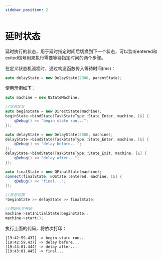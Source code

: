 ```yaml
---
sidebar_position: 2
---
```


# 延时状态

延时执行的状态，用于延时指定时间后切换到下一个状态，可以监听entered和exited信号用来执行需要等待指定时间的两个步骤。  

在定义状态机流程时，通过构造函数传入等待时间(ms)：
```cpp
auto delayState = new DelayState(2000, parentState);
```

使用示例如下：

```cpp
auto machine = new QStateMachine;

//状态定义
auto beginState = new DirectState(machine);
beginState->bindState(TaskStateType::State_Enter, machine, [&] {
    qDebug() << "begin state run...";
});

auto delayState = new DelayState(2000, machine);
delayState->bindState(TaskStateType::State_Enter, machine, [&] {
    qDebug() << "delay before...";
});
delayState->bindState(TaskStateType::State_Exit, machine, [&] {
    qDebug() << "delay after...";
});

auto finalState = new QFinalState(machine);
connect(finalState, &QState::entered, machine, [&] {
    qDebug() << "final...";
});

//状态切换
*beginState >> delayState >> finalState;

//初始化并开始
machine->setInitialState(beginState);
machine->start();
```

执行上面的代码，将依次打印：

```log
[19:42:59.437] -> begin state run...
[19:42:59.437] -> delay before...
[19:43:01.444] -> delay after...
[19:43:01.445] -> final...
```